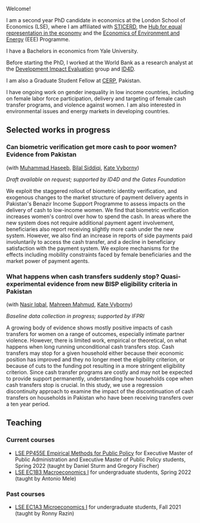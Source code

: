 Welcome! 

I am a second year PhD candidate in economics at the London School of Economics (LSE), where I am affiliated with [STICERD](https://sticerd.lse.ac.uk), the [Hub for equal representation in the economy](https://www.hubequalrep.org) and the [Economics of Environment and Energy](https://sticerd.lse.ac.uk/_new/research/economics-environment-energy/default.asp) (EEE) Programme. 

I have a Bachelors in economics from Yale University.

Before starting the PhD, I worked at the World Bank as a research analyst at the [Development Impact Evaluation](https://www.worldbank.org/en/research/dime) group and [ID4D](https://id4d.worldbank.org).

I am also a Graduate Student Fellow at [CERP](https://www.cerp.org.pk), Pakistan.

I have ongoing work on gender inequality in low income countries, including on female labor force participation, delivery and targeting of female cash transfer programs, and violence against women. I am also interested in environmental issues and energy markets in developing countries. 

## Selected works in progress 

### Can biometric verification get more cash to poor women? Evidence from Pakistan 
(with [Muhammad Haseeb](https://sites.google.com/view/mhaseeb), [Bilal Siddiqi](https://bilalsiddiqi.com), [Kate Vyborny](https://sites.google.com/site/kvyborny/home))

_Draft available on request; supported by ID4D and the Gates Foundation_
	
 We exploit the staggered rollout of biometric identity verification, and exogenous changes to the market structure of payment delivery agents in Pakistan's Benazir Income Support Programme to assess impacts on the delivery of cash to low-income women. We find that biometric verification increases women's control over how to spend the cash. In areas where the new system does not require additional payment agent involvement, beneficiaries also report receiving slightly more cash under the new system. However, we also find an increase in reports of side payments paid involuntarily to access the cash transfer, and a decline in beneficiary satisfaction with the payment system. We explore mechanisms for the effects including mobility constraints faced by female beneficiaries and the market power of payment agents.	
	
### What happens when cash transfers suddenly stop? Quasi-experimental evidence from new BISP eligibility criteria in Pakistan
(with [Nasir Iqbal](https://nasiriqbal.com.pk), [Mahreen Mahmud](https://sites.google.com/site/mahreenmahmudsite/home?authuser=0), [Kate Vyborny](https://sites.google.com/site/kvyborny/home))

_Baseline data collection in progress; supported by IFPRI_
  
  A growing body of evidence shows mostly positive impacts of cash transfers for women on a range of outcomes, especially intimate partner violence. However, there is limited work, empirical or theoretical, on what happens when long running unconditional cash transfers stop. Cash transfers may stop for a given household either because their economic position has improved and they no longer meet the eligibility criterion, or because of cuts to the funding pot resulting in a more stringent eligibility criterion. Since cash transfer programs are costly and may not be expected to provide support permanently, understanding how households cope when cash transfers stop is crucial. In this study, we use a regression discontinuity approach to examine the impact of the discontinuation of cash transfers on households in Pakistan who have been receiving transfers over a ten year period.
 

## Teaching 

### Current courses 

- [LSE PP455E Empirical Methods for Public Policy](https://www.lse.ac.uk/resources/calendar.bak/courseGuides/EC/2015_EC455E.htm) for Executive Master of Public Administration and Executive Master of Public Policy students, Spring 2022 (taught by Daniel Sturm and Gregory Fischer)
- [LSE EC1B3 Macroeconomics I](https://www.lse.ac.uk/resources/calendar2021-2022/courseGuides/EC/2021_EC1B3.htm) for undergraduate students, Spring 2022 (taught by Antonio Mele)

### Past courses 
- [LSE EC1A3 Microeconomics I](https://www.lse.ac.uk/resources/calendar2021-2022/courseGuides/EC/2021_EC1A3.htm) for undergraduate students, Fall 2021 (taught by Ronny Razin)

